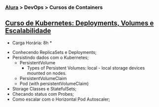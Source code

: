 ### [Alura](https://cursos.alura.com.br/) > DevOps > Cursos de Containers
## [Curso de Kubernetes: Deployments, Volumes e Escalabilidade](https://cursos.alura.com.br/course/kubernetes-deployments-volumes-escalabilidade)

* Carga Horária: 8h *

- Conhecendo ReplicaSets e Deployments;
- Persistindo dados com o Kubernetes;
  - PersistentVolume
    - Types of Persistent Volumes: local - local storage devices mounted on nodes.
  - PersistentVolumeClaim
  - Pod (with persistentVolumeClaim)
- Storage Classes e StatefulSets;
- Checando status com Probes;
- Como escalar com o Horizontal Pod Autoscaler;
